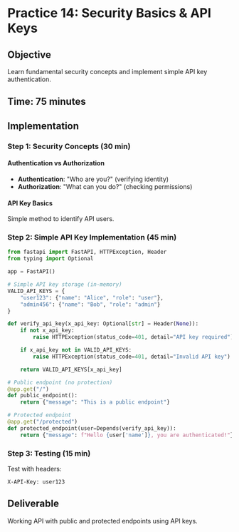 # Practice 14: Security Basics & API Keys

## Objective

Learn fundamental security concepts and implement simple API key authentication.

## Time: 75 minutes

## Implementation

### Step 1: Security Concepts (30 min)

#### Authentication vs Authorization

- **Authentication**: "Who are you?" (verifying identity)
- **Authorization**: "What can you do?" (checking permissions)

#### API Key Basics

Simple method to identify API users.

### Step 2: Simple API Key Implementation (45 min)

```python
from fastapi import FastAPI, HTTPException, Header
from typing import Optional

app = FastAPI()

# Simple API key storage (in-memory)
VALID_API_KEYS = {
    "user123": {"name": "Alice", "role": "user"},
    "admin456": {"name": "Bob", "role": "admin"}
}

def verify_api_key(x_api_key: Optional[str] = Header(None)):
    if not x_api_key:
        raise HTTPException(status_code=401, detail="API key required")

    if x_api_key not in VALID_API_KEYS:
        raise HTTPException(status_code=401, detail="Invalid API key")

    return VALID_API_KEYS[x_api_key]

# Public endpoint (no protection)
@app.get("/")
def public_endpoint():
    return {"message": "This is a public endpoint"}

# Protected endpoint
@app.get("/protected")
def protected_endpoint(user=Depends(verify_api_key)):
    return {"message": f"Hello {user['name']}, you are authenticated!"}
```

### Step 3: Testing (15 min)

Test with headers:

```
X-API-Key: user123
```

## Deliverable

Working API with public and protected endpoints using API keys.
